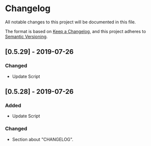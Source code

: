 # Changelog
All notable changes to this project will be documented in this file.

The format is based on [Keep a Changelog](https://keepachangelog.com/en/1.0.0/),
and this project adheres to [Semantic Versioning](https://semver.org/spec/v2.0.0.html).

## [0.5.29] - 2019-07-26
### Changed
- Update Script

## [0.5.28] - 2019-07-26
### Added
- Update Script

### Changed
- Section about "CHANGELOG".
